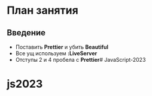 # План занятия 
## Введение 
- Поставить **Prettier** и убить **Beautiful** 
- Все ущ используем **:LiveServer**
- Отступы 2 и 4 пробела с **Prettier**# JavaScript-2023

# js2023
